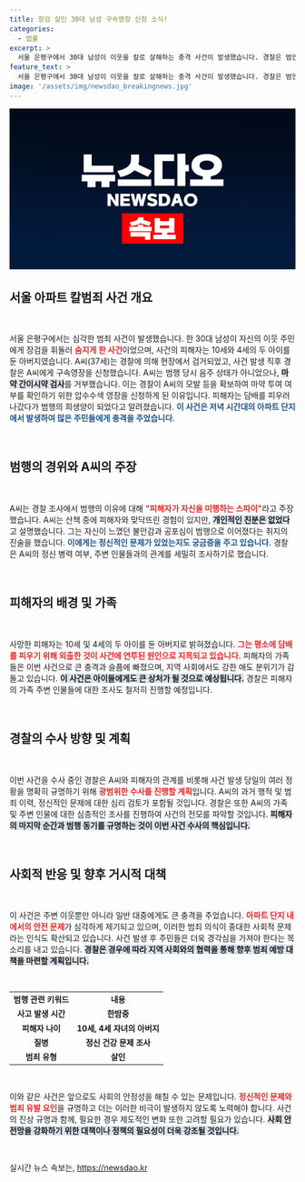 ```yaml
---
title: 장검 살인 30대 남성 구속영장 신청 소식!
categories:
  - 법률
excerpt: >
  서울 은평구에서 30대 남성이 이웃을 칼로 살해하는 충격 사건이 발생했습니다. 경찰은 범인 A씨의 범행 동기와 마약 사용 여부를 파악하기 위해 압수수색을 신청했습니다. 무슨 일이 있었을까요?
feature_text: >
  서울 은평구에서 30대 남성이 이웃을 칼로 살해하는 충격 사건이 발생했습니다. 경찰은 범인 A씨의 범행 동기와 마약 사용 여부를 파악하기 위해 압수수색을 신청했습니다. 무슨 일이 있었을까요?
image: '/assets/img/newsdao_breakingnews.jpg'
---
```


<p><img src="/assets/img/newsdao_breakingnews.jpg" alt="firstkoreanews 속보" /></p>

<h2 data-ke-size="size26">서울 아파트 칼범죄 사건 개요</h2>

<p data-ke-size="size16">&nbsp;</p>

<p>서울 은평구에서는 심각한 범죄 사건이 발생했습니다. 한 30대 남성이 자신의 이웃 주민에게 장검을 휘둘러 <b><span style="color: #ee2323;">숨지게 한 사건</span></b>이었으며, 사건의 피해자는 10세와 4세의 두 아이를 둔 아버지였습니다. A씨(37세)는 경찰에 의해 현장에서 검거되었고, 사건 발생 직후 경찰은 A씨에게 구속영장을 신청했습니다. A씨는 범행 당시 음주 상태가 아니었으나, <b><span style="background-color: #21538527;">마약 간이시약 검사</span></b>를 거부했습니다. 이는 경찰이 A씨의 모발 등을 확보하여 마약 투여 여부를 확인하기 위한 압수수색 영장을 신청하게 된 이유입니다. 피해자는 담배를 피우러 나갔다가 범행의 희생양이 되었다고 알려졌습니다. <b><span style="color: #1a5490;">이 사건은 저녁 시간대의 아파트 단지에서 발생하여 많은 주민들에게 충격을 주었습니다.</span></b></p>

<p data-ke-size="size16">&nbsp;</p>

<h2 data-ke-size="size26">범행의 경위와 A씨의 주장</h2>

<p data-ke-size="size16">&nbsp;</p>

<p>A씨는 경찰 조사에서 범행의 이유에 대해 <b><span style="color: #ee2323;">"피해자가 자신을 미행하는 스파이"</span></b>라고 주장했습니다. A씨는 산책 중에 피해자와 맞닥뜨린 경험이 있지만, <b><span style="background-color: #21538527;">개인적인 친분은 없었다</span></b>고 설명했습니다. 그는 자신이 느꼈던 불안감과 공포심이 범행으로 이어졌다는 취지의 진술을 했습니다. <b><span style="color: #1a5490;">이에게는 정신적인 문제가 있었는지도 궁금증을 주고 있습니다.</span></b> 경찰은 A씨의 정신 병력 여부, 주변 인물들과의 관계를 세밀히 조사하기로 했습니다.</p>

<p data-ke-size="size16">&nbsp;</p>

<h2 data-ke-size="size26">피해자의 배경 및 가족</h2>

<p data-ke-size="size16">&nbsp;</p>

<p>사망한 피해자는 10세 및 4세의 두 아이를 둔 아버지로 밝혀졌습니다. <b><span style="color: #ee2323;">그는 평소에 담배를 피우기 위해 외출한 것이 사건에 연루된 원인으로 지목되고 있습니다.</span></b> 피해자의 가족들은 이번 사건으로 큰 충격과 슬픔에 빠졌으며, 지역 사회에서도 강한 애도 분위기가 감돌고 있습니다. <b><span style="background-color: #21538527;">이 사건은 아이들에게도 큰 상처가 될 것으로 예상됩니다.</span></b> 경찰은 피해자의 가족 주변 인물들에 대한 조사도 철저히 진행할 예정입니다.</p>

<p data-ke-size="size16">&nbsp;</p>

<h2 data-ke-size="size26">경찰의 수사 방향 및 계획</h2>

<p data-ke-size="size16">&nbsp;</p>

<p>이번 사건을 수사 중인 경찰은 A씨와 피해자의 관계를 비롯해 사건 발생 당일의 여러 정황을 명확히 규명하기 위해 <b><span style="color: #ee2323;">광범위한 수사를 진행할 계획</span></b>입니다. A씨의 과거 행적 및 범죄 이력, 정신적인 문제에 대한 심리 검토가 포함될 것입니다. 경찰은 또한 A씨의 가족 및 주변 인물에 대한 심층적인 조사를 진행하여 사건의 전모를 파악할 것입니다. <b><span style="background-color: #21538527;">피해자의 마지막 순간과 범행 동기를 규명하는 것이 이번 사건 수사의 핵심입니다.</span></b></p>

<p data-ke-size="size16">&nbsp;</p>

<h2 data-ke-size="size26">사회적 반응 및 향후 거시적 대책</h2>

<p data-ke-size="size16">&nbsp;</p>

<p>이 사건은 주변 이웃뿐만 아니라 일반 대중에게도 큰 충격을 주었습니다. <b><span style="color: #ee2323;">아파트 단지 내에서의 안전 문제</span></b>가 심각하게 제기되고 있으며, 이러한 범죄 의식이 중대한 사회적 문제라는 인식도 확산되고 있습니다. 사건 발생 후 주민들은 더욱 경각심을 가져야 한다는 목소리를 내고 있습니다. <b><span style="background-color: #21538527;">경찰은 경우에 따라 지역 사회와의 협력을 통해 향후 범죄 예방 대책을 마련할 계획입니다.</span></b></p>

<p data-ke-size="size16">&nbsp;</p>

<table style="width: 100%;">
<tr>
<td style="text-align: center; height: 17px;"><b>범행 관련 키워드</b></td>
<td style="text-align: center; height: 17px;"><b>내용</b></td>
</tr>
<tr>
<td style="text-align: center; height: 17px;"><b>사고 발생 시간</b></td>
<td style="text-align: center; height: 17px;"><b>한밤중</b></td>
</tr>
<tr>
<td style="text-align: center; height: 17px;"><b>피해자 나이</b></td>
<td style="text-align: center; height: 17px;"><b>10세, 4세 자녀의 아버지</b></td>
</tr>
<tr>
<td style="text-align: center; height: 17px;"><b>질병</b></td>
<td style="text-align: center; height: 17px;"><b>정신 건강 문제 조사</b></td>
</tr>
<tr>
<td style="text-align: center; height: 17px;"><b>범죄 유형</b></td>
<td style="text-align: center; height: 17px;"><b>살인</b></td>
</tr>
</table>

<p data-ke-size="size16">&nbsp;</p>

<p>이와 같은 사건은 앞으로도 사회의 안정성을 해칠 수 있는 문제입니다. <b><span style="color: #ee2323;">정신적인 문제와 범죄 유발 요인</span></b>을 규명하고 더는 이러한 비극이 발생하지 않도록 노력해야 합니다. 사건의 진상 규명과 함께, 필요한 경우 제도적인 변화 또한 고려할 필요가 있습니다. <b><span style="background-color: #21538527;">사회 안전망을 강화하기 위한 대책이나 정책의 필요성이 더욱 강조될 것입니다.</span></b> </p>

<p data-ke-size="size16">&nbsp;</p>
실시간 뉴스 속보는, <a href="https://newsdao.kr" rel="dofollow">https://newsdao.kr</a>


